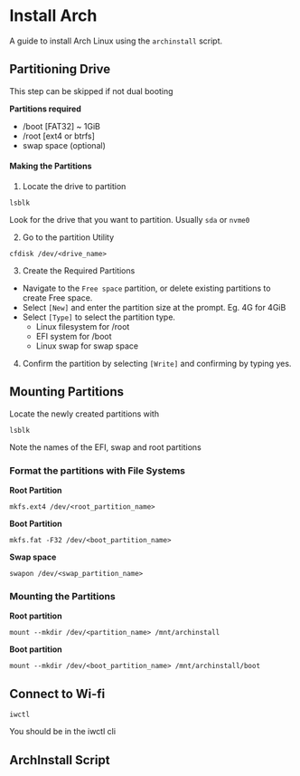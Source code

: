 # Install Arch
A guide to install Arch Linux using the `archinstall` script.

## Partitioning Drive
This step can be skipped if not dual booting

**Partitions required**
- /boot \[FAT32] ~ 1GiB
- /root \[ext4 or btrfs]
- swap space (optional)
#### Making the Partitions
1. Locate the drive to partition
```
lsblk
```
Look for the drive that you want to partition. Usually `sda` or `nvme0`

2.  Go to the partition Utility
```
cfdisk /dev/<drive_name>
```

3.  Create the Required Partitions
- Navigate to the `Free space` partition, or delete existing partitions to create Free space.
- Select `[New]` and enter the partition size at the prompt. Eg. 4G for 4GiB
- Select `[Type]` to select the partition type.
	- Linux filesystem for /root
	- EFI system for /boot
	- Linux swap for swap space
4. Confirm the partition by selecting `[Write]` and confirming by typing yes.

## Mounting Partitions

Locate the newly created partitions with 
```
lsblk
```
Note the names of the EFI, swap and root partitions
### Format the partitions with File Systems
**Root Partition**
```
mkfs.ext4 /dev/<root_partition_name>
```

**Boot Partition**
```
mkfs.fat -F32 /dev/<boot_partition_name>
```

**Swap space**
```
swapon /dev/<swap_partition_name>
```

### Mounting the Partitions

**Root partition**
```
mount --mkdir /dev/<partition_name> /mnt/archinstall
```

**Boot partition**
```
mount --mkdir /dev/<boot_partition_name> /mnt/archinstall/boot
```

## Connect to Wi-fi
```
iwctl
```
You should be in the iwctl cli

## ArchInstall Script

 